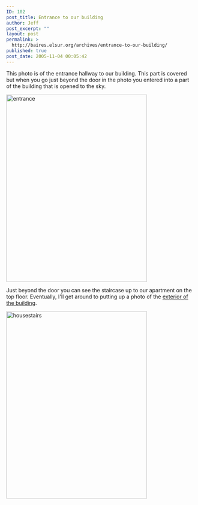```yaml
---
ID: 102
post_title: Entrance to our building
author: Jeff
post_excerpt: ""
layout: post
permalink: >
  http://baires.elsur.org/archives/entrance-to-our-building/
published: true
post_date: 2005-11-04 00:05:42
---
```

This photo is of the entrance hallway to our building. This part is covered but when you go just beyond the door in the photo you entered into a part of the building that is opened to the sky.  

<a data-flickr-embed="true"  href="https://www.flickr.com/photos/jeffbarry/25682530005/in/dateposted-family/" title="entrance"><img src="https://farm2.staticflickr.com/1455/25682530005_053e7a8c8d.jpg" width="375" height="500" alt="entrance"></a>

Just beyond the door you can see the staircase up to our apartment on the top floor.  Eventually, I'll get around to putting up a photo of the <a href="http://baires.elsur.org/archives/our-building/">exterior of the building</a>.

<a data-flickr-embed="true"  href="https://www.flickr.com/photos/jeffbarry/25563802302/in/dateposted-family/" title="housestairs"><img src="https://farm2.staticflickr.com/1657/25563802302_2fa45332fe.jpg" width="375" height="500" alt="housestairs"></a>